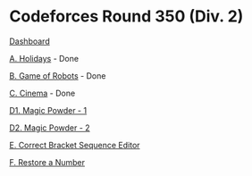 # Codeforces Round 350 (Div. 2)

[Dashboard](https://codeforces.com/contest/670)

[A. Holidays](https://codeforces.com/contest/670/problem/A) - Done

[B. Game of Robots](https://codeforces.com/contest/670/problem/B) - Done

[C. Cinema](https://codeforces.com/contest/670/problem/C) - Done

[D1. Magic Powder - 1](https://codeforces.com/contest/670/problem/D1)

[D2. Magic Powder - 2](https://codeforces.com/contest/670/problem/D2)

[E. Correct Bracket Sequence Editor](https://codeforces.com/contest/670/problem/E)

[F. Restore a Number](https://codeforces.com/contest/670/problem/F)
